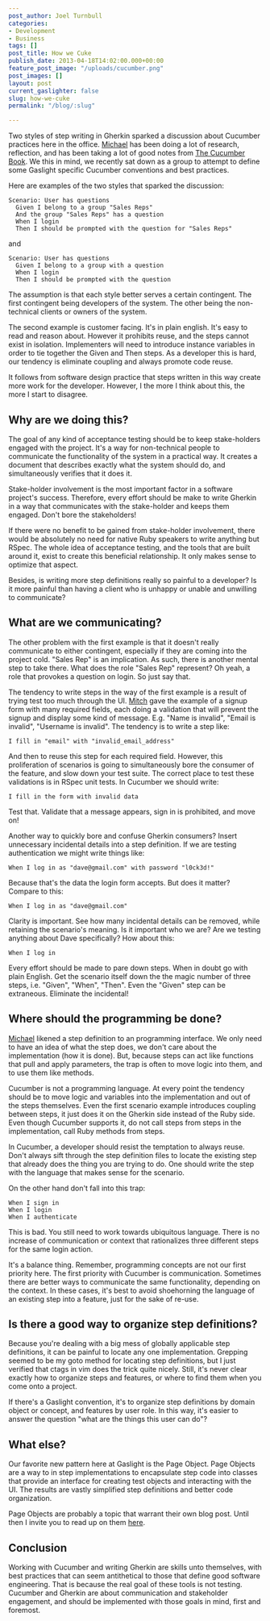 ```yaml
---
post_author: Joel Turnbull
categories:
- Development
- Business
tags: []
post_title: How we Cuke
publish_date: 2013-04-18T14:02:00.000+00:00
feature_post_image: "/uploads/cucumber.png"
post_images: []
layout: post
current_gaslighter: false
slug: how-we-cuke
permalink: "/blog/:slug"

---
```

Two styles of step writing in Gherkin sparked a discussion about Cucumber practices here in the office. [Michael](https://twitter.com/mguterl) has been doing a  lot of research, reflection, and has been taking a lot of good notes from [The Cucumber Book](http://pragprog.com/book/hwcuc/the-cucumber-book). We this in mind, we recently sat down as a group to attempt to define some Gaslight specific Cucumber conventions and best practices.

Here are examples of the two styles that sparked the discussion:

```cucumber
Scenario: User has questions
  Given I belong to a group "Sales Reps"
  And the group "Sales Reps" has a question
  When I login
  Then I should be prompted with the question for "Sales Reps"
```

and

```cucumber
Scenario: User has questions
  Given I belong to a group with a question
  When I login
  Then I should be prompted with the question
```

The assumption is that each style better serves a certain contingent. The first contingent being developers of the system. The other being the non-technical clients or owners of the system.

The second example is customer facing. It's in plain english. It's easy to read and reason about. However it prohibits reuse, and the steps cannot exist in isolation. Implementers will need to introduce instance variables in order to tie together the Given and Then steps. As a developer this is hard, our tendency is eliminate coupling and always promote code reuse.

It follows from software design practice that steps written in this way create more work for the developer. However, I the more I think about this, the more I start to disagree.

## Why are we doing this?

The goal of any kind of acceptance testing should be to keep stake-holders engaged with the project. It's a way for non-technical people to communicate the functionality of the system in a practical way. It creates a document that describes exactly what the system should do, and simultaneously verifies that it does it.

Stake-holder involvement is the most important factor in a software project's success. Therefore, every effort should be make to write Gherkin in a way that communicates with the stake-holder and keeps them engaged. Don't bore the stakeholders!

If there were no benefit to be gained from stake-holder involvement, there would be absolutely no need for native Ruby speakers to write anything but RSpec. The whole idea of acceptance testing, and the tools that are built around it, exist to create this beneficial relationship. It only makes sense to optimize that aspect.

Besides, is writing more step definitions really so painful to a developer? Is it more painful than having a client who is unhappy or unable and unwilling to communicate?

## What are we communicating?

The other problem with the first example is that it doesn't really communicate to either contingent, especially if they are coming into the project cold. "Sales Rep" is an implication. As such, there is another mental step to take there. What does the role "Sales Rep" represent? Oh yeah, a role that provokes a question on login. So just say that.

The tendency to write steps in the way of the first example is a result of trying test too much through the UI. [Mitch](https://twitter.com/too_mitch) gave the example of a signup form with many required fields, each doing a validation that will prevent the signup and display some kind of message. E.g. "Name is invalid", "Email is invalid", "Username is invalid". The tendency is to write a step like:

```cucumber
I fill in "email" with "invalid_email_address"
```

And then to reuse this step for each required field. However, this proliferation of scenarios is going to simultaneously bore the consumer of the feature, and slow down your test suite. The correct place to test these validations is in RSpec unit tests. In Cucumber we should write:

```cucumber
I fill in the form with invalid data
```

Test that. Validate that a message appears, sign in is prohibited, and move on!

Another way to quickly bore and confuse Gherkin consumers? Insert unnecessary incidental details into a step definition. If we are testing authentication we might write things like:

```cucumber
When I log in as "dave@gmail.com" with password "l0ck3d!"
```

Because that's the data the login form accepts. But does it matter? Compare to this:

```cucumber
When I log in as "dave@gmail.com"
```

Clarity is important. See how many incidental details can be removed, while retaining the scenario's meaning. Is it important who we are? Are we testing anything about Dave specifically? How about this:

```cucumber
When I log in
```

Every effort should be made to pare down steps. When in doubt go with plain English. Get the scenario itself down the the magic number of three steps, i.e. "Given", "When", "Then". Even the "Given" step can be extraneous. Eliminate the incidental!

## Where should the programming be done?

[Michael](https://twitter.com/mguterl) likened a step definition to an programming interface. We only need to have an idea of what the step does, we don't care about the implementation (how it is done). But, because steps can act like functions that pull and apply parameters, the trap is often to move logic into them, and to use them like methods.

Cucumber is not a programming language. At every point the tendency should be to move logic and variables into the implementation and out of the steps themselves. Even the first scenario example introduces coupling between steps, it just does it on the Gherkin side instead of the Ruby side. Even though Cucumber supports it, do not call steps from steps in the implementation, call Ruby methods from steps.

In Cucumber, a developer should resist the temptation to always reuse. Don't always sift through the step definition files to locate the existing step that already does the thing you are trying to do. One should write the step with the language that makes sense for the scenario.

On the other hand don't fall into this trap:

```cucumber
When I sign in
When I login
When I authenticate
```

This is bad. You still need to work towards ubiquitous language. There is no increase of communication or context that rationalizes three different steps for the same login action.  

It's a balance thing. Remember, programming concepts are not our first priority here. The first priority with Cucumber is communication. Sometimes there are better ways to communicate the same functionality, depending on the context. In these cases, it's best to avoid shoehorning the language of an existing step into a feature, just for the sake of re-use.

## Is there a good way to organize step definitions?

Because you're dealing with a big mess of globally applicable step definitions, it can be painful to locate any one implementation. Grepping seemed to be my goto method for locating step definitions, but I just verified that ctags in vim does the trick quite nicely. Still, it's never clear exactly how to organize steps and features, or where to find them when you come onto a project.

If there's a Gaslight convention, it's to organize step definitions by domain object or concept, and features by user role. In this way, it's easier to answer the question "what are the things this user can do"?

## What else?

Our favorite new pattern here at Gaslight is the Page Object. Page Objects are a way to in step implementations to encapsulate step code into classes that provide an interface for creating test objects and interacting with the UI. The results are vastly simplified step definitions and better code organization.

Page Objects are probably a topic that warrant their own blog post. Until then I invite you to read up on them [here](http://www.cs.colorado.edu/~kena/classes/5828/s12/lectures/17-intermediatecucumber.pdf).

## Conclusion

Working with Cucumber and writing Gherkin are skills unto themselves, with best practices that can seem antithetical to those that define good software engineering. That is because the real goal of these tools is not testing. Cucumber and Gherkin are about communication and stakeholder engagement, and should be implemented with those goals in mind, first and foremost.
